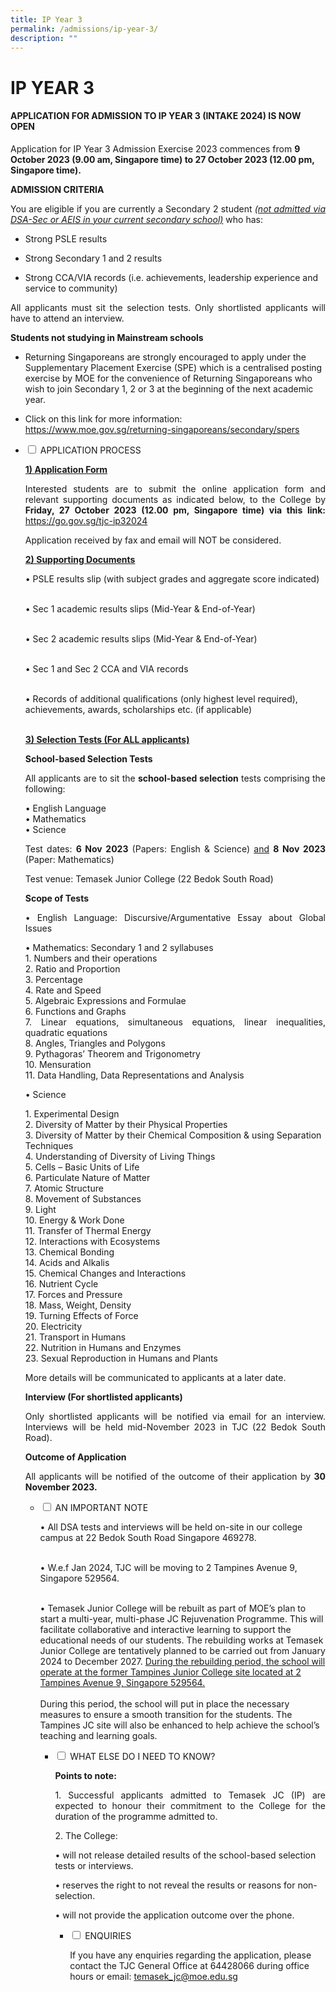 ```yaml
---
title: IP Year 3
permalink: /admissions/ip-year-3/
description: ""
---
```

# IP YEAR 3

#### **APPLICATION FOR ADMISSION TO IP YEAR 3 (INTAKE 2024) IS NOW OPEN**

Application for IP Year 3 Admission Exercise 2023 commences from **9 October 2023 (9.00 am, Singapore time) to 27 October 2023 (12.00 pm, Singapore time).**

<p style="text-align: justify;"><b>ADMISSION CRITERIA</b></p>

<p style="text-align: justify;">You are eligible if you are currently a Secondary 2 student <i><u>(not admitted via DSA-Sec or AEIS in your current secondary school)</u></i> who has:</p>

* Strong PSLE results

* Strong Secondary 1 and 2 results

* Strong CCA/VIA records (i.e. achievements, leadership experience and service to community)

<p style="text-align: justify;">All applicants must sit the selection tests. Only shortlisted applicants will have to attend an interview.</p>

<p style="text-align: justify;"><b>Students not studying in Mainstream schools</b></p>

* Returning Singaporeans are strongly encouraged to apply under the Supplementary Placement Exercise (SPE) which is a centralised posting exercise by MOE for the convenience of Returning Singaporeans who wish to join Secondary 1, 2 or 3 at the beginning of the next academic year. 

* Click on this link for more information: <a href="https://www.moe.gov.sg/returning-singaporeans/secondary/spers" target="_blank">https://www.moe.gov.sg/returning-singaporeans/secondary/spers</a><p></p><u></u>

<ul class="jekyllcodex_accordion">
 <li>
  <input id="accordion1" type="checkbox">
	<label for="accordion1">APPLICATION PROCESS </label>
  <div>

<p style="text-align: justify;"><b><u>1) Application Form</u></b></p>
<p style="text-align: justify;">Interested students are to submit the online application form and relevant supporting documents as indicated below, to the College by <b>Friday, 27 October 2023 (12.00 pm, Singapore time) via this link: </b><a href="https://go.gov.sg/tjc-ip32024" target="_blank">https://go.gov.sg/tjc-ip32024</a></p>

		
<p style="text-align: justify;">Application received by fax and email will NOT be considered.</p>

<p style="text-align: justify;"><b><u>2) Supporting Documents</u></b></p>

•	 PSLE results slip (with subject grades and aggregate score indicated)<br><br>

•	 Sec 1 academic results slips (Mid-Year &amp; End-of-Year)<br><br>

•	 Sec 2 academic results slips (Mid-Year &amp; End-of-Year)<br><br>

•	 Sec 1 and Sec 2 CCA and VIA records<br><br>

•	 Records of additional qualifications (only highest level required), achievements, awards, scholarships etc. (if applicable)<br><br>

<p style="text-align: justify;"><b><u>3) Selection Tests (For ALL applicants)</u></b></p>

<p style="text-align: justify;"><b>School-based Selection Tests</b></p>

<p style="text-align: justify;">All applicants are to sit the <b>school-based selection</b> tests comprising the following:</p>

•	  English Language<br>
•	  Mathematics<br>
•	  Science<br>

<p style="text-align: justify;">Test dates: <b>6 Nov 2023</b> (Papers: English &amp; Science) <u>and</u> <b>8 Nov 2023</b> (Paper: Mathematics)</p>
	
<p style="text-align: justify;">Test venue: Temasek Junior College (22 Bedok South Road)</p> 		
	
<p style="text-align: justify;"><b>Scope of Tests</b></p>
<p style="text-align: justify;">•	 English Language: Discursive/Argumentative Essay about Global Issues</p>

<p style="text-align: justify;">•	Mathematics: Secondary 1 and 2 syllabuses<br>
1. Numbers and their operations<br>
2. Ratio and Proportion<br>
3. Percentage<br>
4. Rate and Speed<br>
5. Algebraic Expressions and Formulae<br>
6. Functions and Graphs<br>
7. Linear equations, simultaneous equations, linear inequalities, quadratic equations<br>
8. Angles, Triangles and Polygons<br>
9. Pythagoras’ Theorem and Trigonometry<br>
10. Mensuration<br>
11. Data Handling, Data Representations and Analysis <br>
	
</p><p style="text-align: justify;">•	Science</p>
1.	Experimental Design<br>
2.	Diversity of Matter by their Physical Properties<br>
3.	Diversity of Matter by their Chemical Composition &amp; using Separation Techniques<br>
4.	Understanding of Diversity of Living Things<br>
5.	Cells – Basic Units of Life<br>
6.	Particulate Nature of Matter<br>
7.	Atomic Structure<br>
8.	Movement of Substances<br>
9.	Light<br>
10.	Energy &amp; Work Done<br>
11.	Transfer of Thermal Energy<br>
12.	Interactions with Ecosystems<br>
13.	Chemical Bonding<br>
14.	Acids and Alkalis<br>
15.	Chemical Changes and Interactions<br>
16.	Nutrient Cycle<br>
17.	Forces and Pressure<br>
18.	Mass, Weight, Density<br>
19.	Turning Effects of Force<br>
20.	Electricity<br>
21.	Transport in Humans<br>
22.	Nutrition in Humans and Enzymes<br>
23.	Sexual Reproduction in Humans and Plants<br>



		
		


<p style="text-align: justify;">More details will be communicated to applicants at a later date.</p>

<p style="text-align: justify;"><b>Interview (For shortlisted applicants)</b></p>

<p style="text-align: justify;">Only shortlisted applicants will be notified via email for an interview. Interviews will be held mid-November 2023 in TJC (22 Bedok South Road). </p>

<p style="text-align: justify;"><b>Outcome of Application</b></p>

<p style="text-align: justify;">All applicants will be notified of the outcome of their application by <b>30 November 2023.</b></p>

</div>
</li>

<ul class="jekyllcodex_accordion">
  <li>
    <input id="accordion2" type="checkbox">
    <label for="accordion2">AN IMPORTANT NOTE </label>
    <div>	
<p style="text-align: justify;"></p>

•	 	All DSA tests and interviews will be held on-site in our college campus at 22 Bedok South Road Singapore 469278.<br><br>

•	  W.e.f Jan 2024, TJC will be moving to 2 Tampines Avenue 9, Singapore 529564.<br><br>

•	  Temasek Junior College will be rebuilt as part of MOE’s plan to start a multi-year, multi-phase JC Rejuvenation Programme. This will facilitate collaborative and interactive learning to support the educational needs of our students. The rebuilding works at Temasek Junior College are tentatively planned to be carried out from January 2024 to December 2027. <u>During the rebuilding period, the school will operate at the former Tampines Junior College site located at 2 Tampines Avenue 9, Singapore 529564.</u> <br><br>During this period, the school will put in place the necessary measures to ensure a smooth transition for the students. The Tampines JC site will also be enhanced to help achieve the school’s teaching and learning goals.
	</div>
	</li>
	
<ul class="jekyllcodex_accordion">
  <li>
    <input id="accordion3" type="checkbox">
    <label for="accordion3">WHAT ELSE DO I NEED TO KNOW? </label>
    <div>	
<p style="text-align: justify;"><b>Points to note:</b></p>

<p style="text-align: justify;">1. Successful applicants admitted to Temasek JC (IP) are expected to honour their commitment to the College for the duration of the programme admitted to.</p>

<p style="text-align: justify;">2. The College:</p>

•	   will not release detailed results of the school-based selection tests or interviews.<br>
			
•	  reserves the right to not reveal the results or reasons for non-selection. <br>
			
•	 will not provide the application outcome over the phone.<br>
</div>
</li>
	
<ul class="jekyllcodex_accordion">
  <li>
    <input id="accordion4" type="checkbox">
    <label for="accordion4">ENQUIRIES</label>
    <div>

<p style="text-align: justify;"><b></b></p>

If you have any enquiries regarding the application, please contact the TJC General Office at 64428066 during office hours or email: temasek_jc@moe.edu.sg
			
</div>
</li>
</ul></ul></ul></ul>